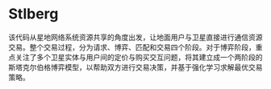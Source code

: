 # Stlberg
该代码从星地网络系统资源共享的角度出发，让地面用户与卫星直接进行通信资源交易。整个交易过程，分为请求、博弈、匹配和交易四个阶段。对于博弈阶段，重点关注了多个卫星实体与用户间的定价与购买交互问题，将其建立成一个两阶段的斯塔克尔伯格博弈模型，以帮助双方进行交易决策，并基于强化学习求解最优交易策略。
